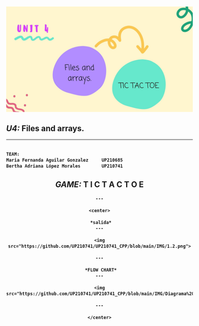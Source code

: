 <b><p align="middle"> <img src="https://github.com/UP210741/UP210741_CPP/blob/main/IMG/5.jpg"> <p><b>

## ***U4:*** Files and arrays.
 
</center>

 ___
 ```

TEAM: 
Maria Fernanda Aguilar Gonzalez     UP210685
Bertha Adriana López Morales        UP210741

 ```

<center>

## ***GAME:*** T I C  T A C  T O E 
 

```
---

<center>

 *salida*
---

<img src="https://github.com/UP210741/UP210741_CPP/blob/main/IMG/1.2.png">

---

 *FLOW CHART*
---

<img src="https://github.com/UP210741/UP210741_CPP/blob/main/IMG/Diagrama%20en%20blanco.png">

---

</center>
